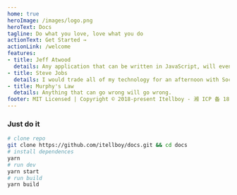 ```yaml
---
home: true
heroImage: /images/logo.png
heroText: Docs
tagline: Do what you love, love what you do
actionText: Get Started →
actionLink: /welcome
features:
- title: Jeff Atwood
  details: Any application that can be written in JavaScript, will eventually be written in JavaScript.
- title: Steve Jobs
  details: I would trade all of my technology for an afternoon with Socrates.
- title: Murphy's Law
  details: Anything that can go wrong will go wrong.
footer: MIT Licensed | Copyright © 2018-present Itellboy - 湘 ICP 备 18020225 号
---
```


### Just do it

```bash
# clone repo
git clone https://github.com/itellboy/docs.git && cd docs
# install dependences
yarn
# run dev
yarn start
# run build
yarn build
```